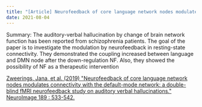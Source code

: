 ```yaml
---
title: "[Article] Neurofeedback of core language network nodes modulates connectivity with the default-mode network:a double-blind fMRI neurofeedback study on auditory verbal hallucinations."
date: 2021-08-04
---
```



Summary: The auditory-verbal hallucination by change of brain network function has been reported from schizophrenia patients. The goal of the paper is to investigate the modulation by neurofeedback in resting-state connectivity. They demonstrated the coupling increased between language and DMN node after the down-regulation NF. Also, they showed the possibility of NF as a therapeutic intervention

<!-- ![Image](https://media.springernature.com/full/springer-static/image/art%3A10.1038%2Fs41593-020-0641-7/MediaObjects/41593_2020_641_Fig2_HTML.png#50) -->

[Zweerings, Jana, et al. (2019) "Neurofeedback of core language network nodes modulates connectivity with the default-mode network: a double-blind fMRI neurofeedback study on auditory verbal hallucinations." NeuroImage 189 : 533-542.](https://www.sciencedirect.com/science/article/pii/S1053811919300588) <br/>
